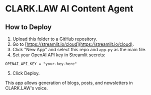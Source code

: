 # CLARK.LAW AI Content Agent
## How to Deploy

1. Upload this folder to a GitHub repository.
2. Go to [https://streamlit.io/cloud](https://streamlit.io/cloud).
3. Click "New App" and select this repo and `app.py` as the main file.
4. Set your OpenAI API key in Streamlit secrets:

```
OPENAI_API_KEY = "your-key-here"
```

5. Click Deploy.

This app allows generation of blogs, posts, and newsletters in CLARK.LAW's voice.
